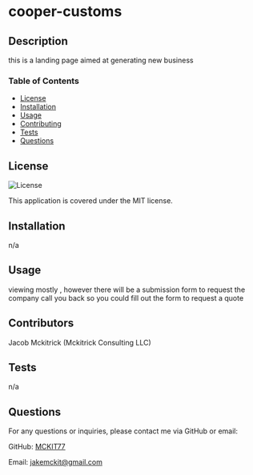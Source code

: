 # cooper-customs

## Description
this is a landing page aimed at generating new business

### Table of Contents
- [License](#license)
- [Installation](#installation)
- [Usage](#usage)
- [Contributing](#contributing)
- [Tests](#tests)
- [Questions](#questions)

## License
![License](https://img.shields.io/badge/License-MIT-brightgreen)

This application is covered under the MIT license.

## Installation
n/a

## Usage
viewing mostly , however there will be a submission form to request the company call you back so you could fill out the form to request a quote

## Contributors
Jacob Mckitrick (Mckitrick Consulting LLC)

## Tests

n/a



## Questions
For any questions or inquiries, please contact me via GitHub or email:

GitHub: [MCKIT77](https://github.com/MCKIT77)

Email: jakemckit@gmail.com
